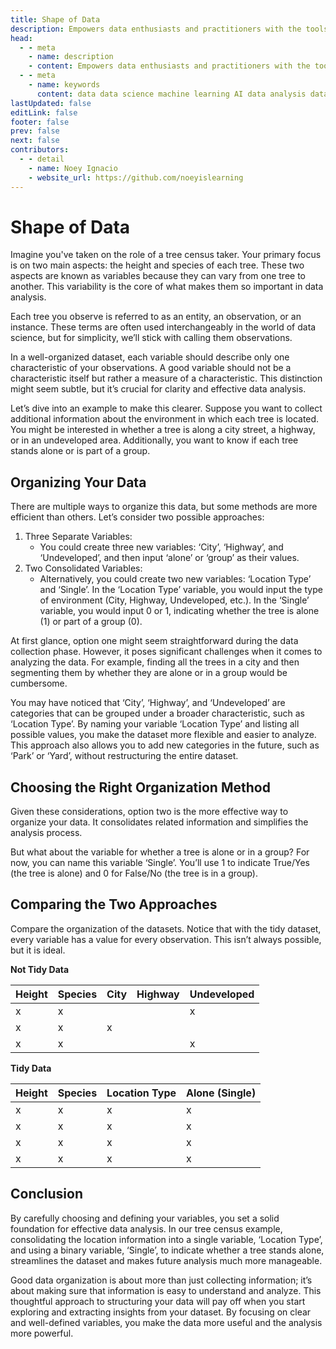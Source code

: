 ```yaml
---
title: Shape of Data
description: Empowers data enthusiasts and practitioners with the tools and knowledge to unlock the potential of data.
head:
  - - meta
    - name: description
    - content: Empowers data enthusiasts and practitioners with the tools and knowledge to unlock the potential of data.
  - - meta
    - name: keywords
      content: data data science machine learning AI data analysis data-driven data enthusiasts data practitioners
lastUpdated: false
editLink: false
footer: false
prev: false
next: false
contributors:
  - - detail
    - name: Noey Ignacio
    - website_url: https://github.com/noeyislearning
---
```


# Shape of Data

Imagine you've taken on the role of a tree census taker. Your primary focus is on two main aspects: the height and species of each tree. These two aspects are known as variables because they can vary from one tree to another. This variability is the core of what makes them so important in data analysis.

Each tree you observe is referred to as an entity, an observation, or an instance. These terms are often used interchangeably in the world of data science, but for simplicity, we’ll stick with calling them observations.

In a well-organized dataset, each variable should describe only one characteristic of your observations. A good variable should not be a characteristic itself but rather a measure of a characteristic. This distinction might seem subtle, but it’s crucial for clarity and effective data analysis.

Let’s dive into an example to make this clearer. Suppose you want to collect additional information about the environment in which each tree is located. You might be interested in whether a tree is along a city street, a highway, or in an undeveloped area. Additionally, you want to know if each tree stands alone or is part of a group.

## Organizing Your Data

There are multiple ways to organize this data, but some methods are more efficient than others. Let’s consider two possible approaches:

1. Three Separate Variables:
   - You could create three new variables: ‘City’, ‘Highway’, and ‘Undeveloped’, and then input ‘alone’ or ‘group’ as their values.
2. Two Consolidated Variables:
   - Alternatively, you could create two new variables: ‘Location Type’ and ‘Single’. In the ‘Location Type’ variable, you would input the type of environment (City, Highway, Undeveloped, etc.). In the ‘Single’ variable, you would input 0 or 1, indicating whether the tree is alone (1) or part of a group (0).

At first glance, option one might seem straightforward during the data collection phase. However, it poses significant challenges when it comes to analyzing the data. For example, finding all the trees in a city and then segmenting them by whether they are alone or in a group would be cumbersome.

You may have noticed that ‘City’, ‘Highway’, and ‘Undeveloped’ are categories that can be grouped under a broader characteristic, such as ‘Location Type’. By naming your variable ‘Location Type’ and listing all possible values, you make the dataset more flexible and easier to analyze. This approach also allows you to add new categories in the future, such as ‘Park’ or ‘Yard’, without restructuring the entire dataset.

## Choosing the Right Organization Method

Given these considerations, option two is the more effective way to organize your data. It consolidates related information and simplifies the analysis process.

But what about the variable for whether a tree is alone or in a group? For now, you can name this variable ‘Single’. You’ll use 1 to indicate True/Yes (the tree is alone) and 0 for False/No (the tree is in a group).

## Comparing the Two Approaches

Compare the organization of the datasets. Notice that with the tidy dataset, every variable has a value for every observation. This isn’t always possible, but it is ideal.

**Not Tidy Data**

<ScrollableTableContainer>

| Height | Species | City | Highway | Undeveloped |
| ------ | ------- | ---- | ------- | ----------- |
| x      | x       |      |         | x           |
| x      | x       | x    |         |             |
| x      | x       |      |         | x           |

</ScrollableTableContainer>

**Tidy Data**

<ScrollableTableContainer>

| Height | Species | Location Type | Alone (Single) |
| ------ | ------- | ------------- | -------------- |
| x      | x       | x             | x              |
| x      | x       | x             | x              |
| x      | x       | x             | x              |
| x      | x       | x             | x              |

</ScrollableTableContainer>

## Conclusion

By carefully choosing and defining your variables, you set a solid foundation for effective data analysis. In our tree census example, consolidating the location information into a single variable, ‘Location Type’, and using a binary variable, ‘Single’, to indicate whether a tree stands alone, streamlines the dataset and makes future analysis much more manageable.

Good data organization is about more than just collecting information; it’s about making sure that information is easy to understand and analyze. This thoughtful approach to structuring your data will pay off when you start exploring and extracting insights from your dataset. By focusing on clear and well-defined variables, you make the data more useful and the analysis more powerful.
